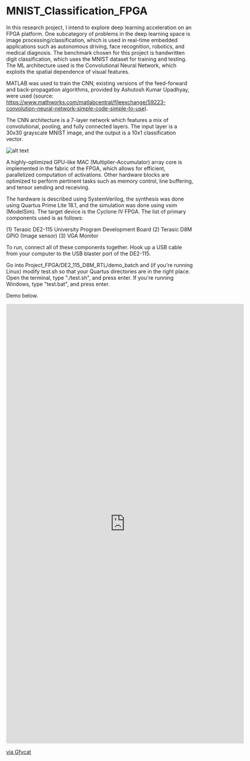 # MNIST_Classification_FPGA

In this research project, I intend to explore deep learning acceleration on an FPGA platform. One subcategory of problems in the deep learning space is image processing/classification, which is used in real-time embedded applications such as autonomous driving, face recognition, robotics, and medical diagnosis. The benchmark chosen for this project is handwritten digit classification, which uses the MNIST dataset for training and testing. The ML architecture used is the Convolutional Neural Network, which exploits the spatial dependence of visual features. 

MATLAB was used to train the CNN; existing versions of the feed-forward and back-propagation algorithms, provided by Ashutosh Kumar Upadhyay, were used (source: https://www.mathworks.com/matlabcentral/fileexchange/59223-convolution-neural-network-simple-code-simple-to-use). 

The CNN architecture is a 7-layer network which features a mix of convolutional, pooling, and fully connected layers. The input layer is a 30x30 grayscale MNIST image, and the output is a 10x1 classification vector.

![alt text](https://github.com/grant4001/MNIST_Classification_FPGA/blob/master/images/flow.png)

A highly-optimized GPU-like MAC (Multiplier-Accumulator) array core is implemented in the fabric of the FPGA, which allows for efficient, parallelized computation of activations. Other hardware blocks are optimized to perform pertinent tasks such as memory control, line buffering, and tensor sending and receiving. 

The hardware is described using SystemVerilog, the synthesis was done using Quartus Prime Lite 18.1, and the simulation was done using vsim (ModelSim). The target device is the Cyclone IV FPGA. The list of primary components used is as follows:

(1) Terasic DE2-115 University Program Development Board
(2) Terasic D8M GPIO (Image sensor)
(3) VGA Monitor

To run, connect all of these components together. Hook up a USB cable from your computer to the USB blaster port of the DE2-115. 

Go into Project_FPGA/DE2_115_D8M_RTL/demo_batch and (if you're running Linux) modify test.sh so that your Quartus directories are in the right place.
Open the terminal, type "./test.sh", and press enter. If you're running Windows, type "test.bat", and press enter.

Demo below. 
<iframe src='https://gfycat.com/ifr/DeliriousSmoggyAngwantibo' frameborder='0' scrolling='no' allowfullscreen width='640' height='1182'></iframe><p> <a href="https://gfycat.com/delirioussmoggyangwantibo">via Gfycat</a></p>


